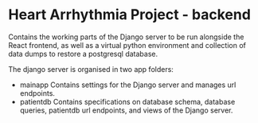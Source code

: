 # Heart Arrhythmia Project - backend
Contains the working parts of the Django server to be run alongside the React frontend,
as well as a virtual python environment and collection of data dumps to restore a postgresql database.

The django server is organised in two app folders:
- mainapp
    Contains settings for the Django server and manages url endpoints.
- patientdb
    Contains specifications on database schema, database queries, patientdb url endpoints, and views of the Django server.